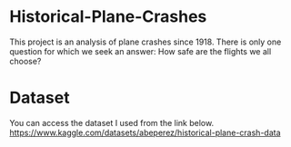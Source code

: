 # Historical-Plane-Crashes

This project is an analysis of plane crashes since 1918. There is only one question for which we seek an answer: How safe are the flights we all choose?

# Dataset 

You can access the dataset I used from the link below.
https://www.kaggle.com/datasets/abeperez/historical-plane-crash-data
